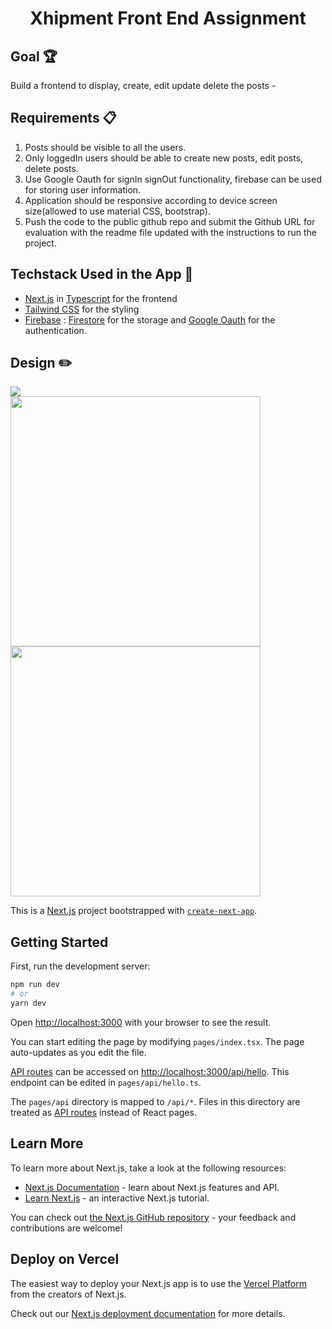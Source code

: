 <h1 align="center"> Xhipment Front End Assignment</h1>

## Goal 🏆

Build a frontend to display, create, edit update delete the posts -

## Requirements 📋

1. Posts should be visible to all the users.
2. Only loggedIn users should be able to create new posts, edit posts, delete posts.
3. Use Google Oauth for signIn signOut functionality, firebase can be used for storing user information.
4. Application should be responsive according to device screen size(allowed to use material CSS, bootstrap).
5. Push the code to the public github repo and submit the Github URL for evaluation with the readme file updated with the instructions to run the project.

## Techstack Used in the App 📖

- [Next.js](https://nextjs.org/docs) in [Typescript](https://nextjs.org/docs/basic-features/typescript) for the frontend
- [Tailwind CSS](https://tailwindcss.com/) for the styling
- [Firebase](https://firebase.google.com/) : [Firestore](https://firebase.google.com/docs/firestore) for the storage and [Google Oauth](https://firebase.google.com/docs/auth) for the authentication.

## Design ✏️

<div >
<img src="./assets/screenshots/Login">

</div>
<div class="display: flex">
<img src="./assets/screenshots/Dashboard1" width="400px">
<img src="./assets/screenshots/Dashboard2" width="400px">

</div>

This is a [Next.js](https://nextjs.org/) project bootstrapped with [`create-next-app`](https://github.com/vercel/next.js/tree/canary/packages/create-next-app).

## Getting Started

First, run the development server:

```bash
npm run dev
# or
yarn dev
```

Open [http://localhost:3000](http://localhost:3000) with your browser to see the result.

You can start editing the page by modifying `pages/index.tsx`. The page auto-updates as you edit the file.

[API routes](https://nextjs.org/docs/api-routes/introduction) can be accessed on [http://localhost:3000/api/hello](http://localhost:3000/api/hello). This endpoint can be edited in `pages/api/hello.ts`.

The `pages/api` directory is mapped to `/api/*`. Files in this directory are treated as [API routes](https://nextjs.org/docs/api-routes/introduction) instead of React pages.

## Learn More

To learn more about Next.js, take a look at the following resources:

- [Next.js Documentation](https://nextjs.org/docs) - learn about Next.js features and API.
- [Learn Next.js](https://nextjs.org/learn) - an interactive Next.js tutorial.

You can check out [the Next.js GitHub repository](https://github.com/vercel/next.js/) - your feedback and contributions are welcome!

## Deploy on Vercel

The easiest way to deploy your Next.js app is to use the [Vercel Platform](https://vercel.com/new?utm_medium=default-template&filter=next.js&utm_source=create-next-app&utm_campaign=create-next-app-readme) from the creators of Next.js.

Check out our [Next.js deployment documentation](https://nextjs.org/docs/deployment) for more details.
